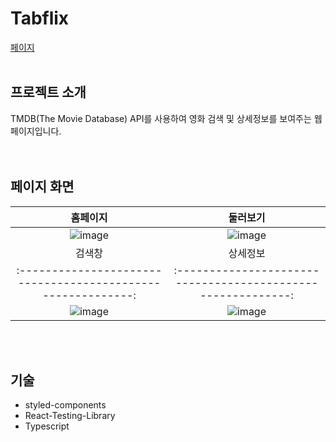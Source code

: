 # Tabflix


[페이지](http://tabflix-git-master-brillante06.vercel.app/)
<br/><br/>
## 프로젝트 소개

TMDB(The Movie Database) API를 사용하여 영화 검색 및 상세정보를 보여주는 웹페이지입니다.    
<br/><br/>

## 페이지 화면


|                           홈페이지                           |                           둘러보기                           |
| :----------------------------------------------------------: | :----------------------------------------------------------: |
| ![image](https://user-images.githubusercontent.com/22672155/114724527-9b2c3700-9d76-11eb-9be6-7d935c19dc68.png)|![image](https://user-images.githubusercontent.com/22672155/114724593-ada67080-9d76-11eb-950a-2349b77a5e27.png)|
|                            검색창                            |                           상세정보                           |
| :----------------------------------------------------------: | :----------------------------------------------------------:|
| ![image](https://user-images.githubusercontent.com/22672155/114725881-daa75300-9d77-11eb-86e3-27106dc94213.png) | ![image](https://user-images.githubusercontent.com/22672155/114725992-eeeb5000-9d77-11eb-8046-1abd5d7088cb.png) |

<br/><br/>
## 기술
- styled-components
- React-Testing-Library
- Typescript






